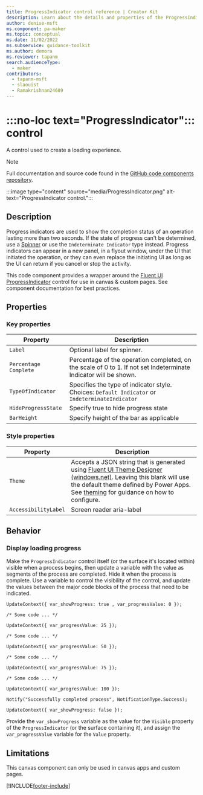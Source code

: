 ```yaml
---
title: ProgressIndicator control reference | Creator Kit
description: Learn about the details and properties of the ProgressIndicator control in the Creator Kit.
author: denise-msft
ms.component: pa-maker
ms.topic: conceptual
ms.date: 11/02/2022
ms.subservice: guidance-toolkit
ms.author: demora
ms.reviewer: tapanm
search.audienceType: 
  - maker
contributors:
  - tapanm-msft
  - slaouist
  - Ramakrishnan24689
---
```


# :::no-loc text="ProgressIndicator"::: control

A control used to create a loading experience.

> [!NOTE]
> Full documentation and source code found in the [GitHub code components repository](https://github.com/microsoft/powercat-code-components/tree/main/ProgressIndicator).

:::image type="content" source="media/ProgressIndicator.png" alt-text="ProgressIndicator control.":::

## Description

Progress indicators are used to show the completion status of an operation lasting more than two seconds. If the state of progress can't be determined, use a [Spinner](spinner.md) or use the `Indeterminate Indicator` type instead. Progress indicators can appear in a new panel, in a flyout window, under the UI that initiated the operation, or they can even replace the initiating UI as long as the UI can return if you cancel or stop the activity.

This code component provides a wrapper around the [Fluent UI ProgressIndicator](https://developer.microsoft.com/en-us/fluentui#/controls/web/progressindicator) control for use in canvas & custom pages. See component documentation for best practices.

## Properties

### Key properties

| Property | Description |
| -------- | ----------- |
| `Label` | Optional label for spinner. |
| `Percentage Complete` | Percentage of the operation completed, on the scale of 0 to 1. If not set Indeterminate Indicator will be shown. |
| `TypeOfIndicator` | Specifies the type of indicator style. Choices: `Default Indicator` or `IndeterminateIndicator` |
| `HideProgressState` |  Specify true to hide progress state |
| `BarHeight` |  Specify height of the bar as applicable |

### Style properties

| Property | Description |
| -------- | ----------- |
| `Theme` | Accepts a JSON string that is generated using [Fluent UI Theme Designer (windows.net)](https://fabricweb.z5.web.core.windows.net/pr-deploy-site/refs/heads/master/theming-designer/). Leaving this blank will use the default theme defined by Power Apps. See [theming](theme.md) for guidance on how to configure. |
| `AccessibilityLabel` | Screen reader aria-label |

## Behavior

### Display loading progress

Make the `ProgressIndicator` control itself (or the surface it's located within) visible when a process begins, then update a variable with the value as segments of the process are completed. Hide it when the process is complete. Use a variable to control the visibility of the control, and update the values between the major code blocks of the process that need to be indicated.

```power-fx
UpdateContext({ var_showProgress: true , var_progressValue: 0 });

/* Some code ... */

UpdateContext({ var_progressValue: 25 });

/* Some code ... */

UpdateContext({ var_progressValue: 50 });

/* Some code ... */

UpdateContext({ var_progressValue: 75 });

/* Some code ... */

UpdateContext({ var_progressValue: 100 });

Notify("Successfully completed process", NotificationType.Success);

UpdateContext({ var_showProgress: false });

```

Provide the `var_showProgress` variable as the value for the `Visible` property of the `ProgressIndicator` (or the surface containing it), and assign the `var_progressValue` variable for the `Value` property.


## Limitations

This canvas component can only be used in canvas apps and custom pages.

[!INCLUDE[footer-include](../../includes/footer-banner.md)]
